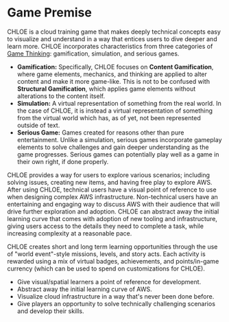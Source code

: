 # Game Premise

CHLOE is a cloud training game that makes deeply technical concepts easy to
visualize and understand in a way that entices users to dive deeper and learn
more. CHLOE incorporates characteristics from three categories of
[Game Thinking](https://www.gamified.uk/gamification-framework/differences-between-gamification-and-games/):
gamification, simulation, and serious games.

- **Gamification:** Specifically, CHLOE focuses on **Content Gamification**,
  where game elements, mechanics, and thinking are applied to alter content and
  make it more game-like. This is not to be confused with **Structural
  Gamification**, which applies game elements without alterations to the content
  itself.
- **Simulation:** A virtual representation of something from the real world. In
  the case of CHLOE, it is instead a virtual representation of something from
  the virtual world which has, as of yet, not been represented outside of text.
- **Serious Game:** Games created for reasons other than pure entertainment.
  Unlike a simulation, serious games incorporate gameplay elements to solve
  challenges and gain deeper understanding as the game progresses. Serious games
  can potentially play well as a game in their own right, if done properly.

CHLOE provides a way for users to explore various scenarios; including solving
issues, creating new items, and having free play to explore AWS. After using
CHLOE, technical users have a visual point of reference to use when designing
complex AWS infrastructure. Non-technical users have an entertaining and
engaging way to discuss AWS with their audience that will drive further
exploration and adoption. CHLOE can abstract away the initial learning curve
that comes with adoption of new tooling and infrastructure, giving users access
to the details they need to complete a task, while increasing complexity at a
reasonable pace.

CHLOE creates short and long term learning opportunities through the use of
"world event"-style missions, levels, and story acts. Each activity is rewarded
using a mix of virtual badges, achievements, and points/in-game currency (which
can be used to spend on customizations for CHLOE).

- Give visual/spatial learners a point of reference for development.
- Abstract away the initial learning curve of AWS.
- Visualize cloud infrastructure in a way that's never been done before.
- Give players an opportunity to solve technically challenging scenarios and
  develop their skills.
